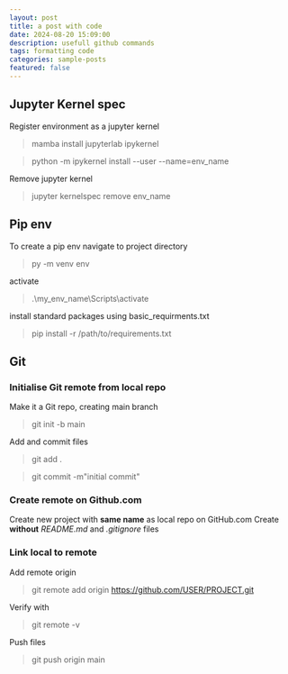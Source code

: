 ```yaml
---
layout: post
title: a post with code
date: 2024-08-20 15:09:00
description: usefull github commands
tags: formatting code
categories: sample-posts
featured: false
---
```


## Jupyter Kernel spec
Register environment as a jupyter kernel

> mamba install jupyterlab ipykernel

> python -m ipykernel install --user --name=env_name

Remove jupyter kernel
> jupyter kernelspec remove env_name


## Pip env
To create a pip env navigate to project directory

> py -m venv env

activate
> .\my_env_name\Scripts\activate

install standard packages using basic_requirments.txt
> pip install -r /path/to/requirements.txt

## Git
### Initialise Git remote from local repo
Make it a Git repo, creating main branch
> git init -b main

Add and commit files
> git add .

> git commit -m"initial commit"

### Create remote on Github.com
Create new project with **same name** as local repo on GitHub.com
Create **without** *README.md* and *.gitignore* files

### Link local to remote 
Add remote origin
> git remote add origin https://github.com/USER/PROJECT.git

Verify with 
> git remote -v

Push files
> git push origin main